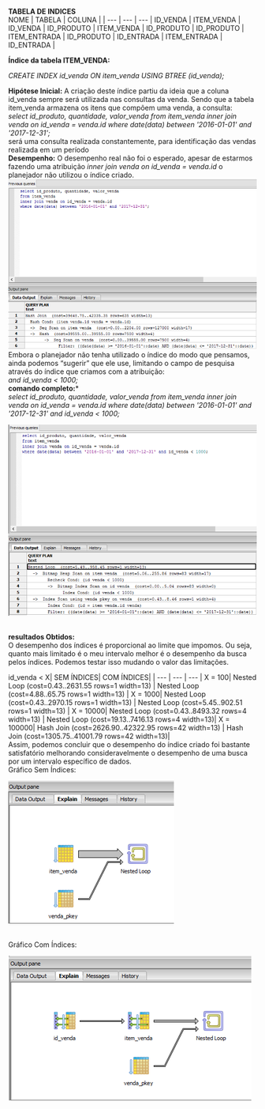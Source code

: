 **TABELA DE INDICES**
<br>
 NOME | TABELA | COLUNA |
 | --- | --- | --- |
 ID_VENDA | ITEM_VENDA | ID_VENDA |
 ID_PRODUTO | ITEM_VENDA | ID_PRODUTO |
 ID_PRODUTO | ITEM_ENTRADA | ID_PRODUTO |
 ID_ENTRADA | ITEM_ENTRADA | ID_ENTRADA |

 **Índice da tabela ITEM_VENDA:**<br>
  
 *CREATE INDEX id_venda ON item_venda USING
 BTREE (id_venda);*<br>
  
 **Hipótese Inicial:** A criação deste índice partiu da ideia que a coluna id_venda sempre será utilizada nas consultas da venda. Sendo que a tabela item_venda armazena os itens que compõem uma venda, a consulta:
 <br>
 *select id_produto, quantidade, valor_venda
 from item_venda
 inner join venda on id_venda = venda.id
 where date(data) between '2016-01-01' and '2017-12-31';*
 <br>
 será uma consulta realizada constantemente, para identificação das vendas realizada em um período
 <br> 
 **Desempenho:** O desempenho real não foi o esperado, apesar de estarmos fazendo uma atribuição *inner join venda on id_venda = venda.id* o planejador não utilizou o índice criado.
 ![](https://github.com/andrebvitoria/Trabalho-Integrado-5-Periodo/blob/master/Banco%20de%20dados/indices/item_venda_com_indice.png)<br> 
 Embora o planejador não tenha utilizado  o índice do modo que pensamos, ainda podemos “sugerir” que ele use, limitando o campo de pesquisa através do índice que criamos com a atribuição:
  <br>
 *and id_venda < 1000;*
 <br>
 **comando completo:***<br>
 *select id_produto, quantidade, valor_venda
 from item_venda
 inner join venda on id_venda = venda.id
 where date(data) between '2016-01-01' and '2017-12-31' and id_venda < 1000;*
 <br>
 
 ![](https://github.com/andrebvitoria/Trabalho-Integrado-5-Periodo/blob/master/Banco%20de%20dados/indices/item_venda_com_indice_usando.png)
 
 <br>**resultados Obtidos:**<br>
 O desempenho dos índices é proporcional ao limite que impomos.
 Ou seja, quanto mais limitado é o meu intervalo melhor é o desempenho da busca pelos índices. Podemos testar isso mudando o valor das limitações.<br>
  
  
  id_venda < X|
 SEM ÍNDICES|
 COM ÍNDICES|
 | --- | --- | --- |
 X = 100| Nested Loop (cost=0.43..2631.55 rows=1 width=13) | Nested Loop (cost=4.88..65.75 rows=1 width=13) |
 X = 1000| Nested Loop (cost=0.43..2970.15 rows=1 width=13) | Nested Loop (cost=5.45..902.51 rows=1 width=13) |
 X = 10000| Nested Loop (cost=0.43..8493.32 rows=4 width=13) | Nested Loop (cost=19.13..7416.13 rows=4 width=13)|
 X = 100000| Hash Join (cost=2626.90..42322.95 rows=42 width=13) | Hash Join (cost=1305.75..41001.79 rows=42 width=13)|
 <br> 
 Assim, podemos concluir que o desempenho do índice criado foi bastante satisfatório melhorando consideravelmente o desempenho de uma busca por um intervalo específico de dados.<br>
 Gráfico Sem Índices:<br>
 
 ![](https://github.com/andrebvitoria/Trabalho-Integrado-5-Periodo/blob/master/Banco%20de%20dados/indices/item_venda_sem_indice_grafico.png)
 
 <br>
 Gráfico Com Índices:<br>
 
 ![](https://github.com/andrebvitoria/Trabalho-Integrado-5-Periodo/blob/master/Banco%20de%20dados/indices/item_venda_com_indice_grafico.png)
 
 <br>
